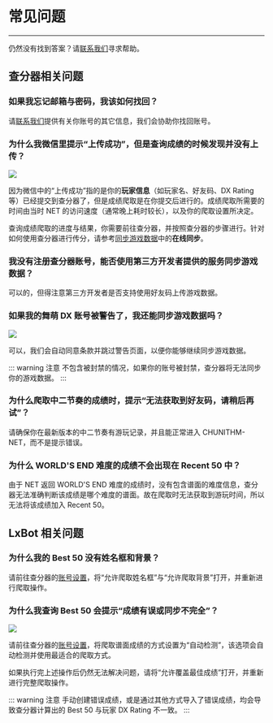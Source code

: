 # 常见问题

---

仍然没有找到答案？请[联系我们](/docs/about#联系我们)寻求帮助。

## 查分器相关问题

### 如果我忘记邮箱与密码，我该如何找回？

请[联系我们](/docs/about#联系我们)提供有关你账号的其它信息，我们会协助你找回账号。

### 为什么我微信里提示“上传成功”，但是查询成绩的时候发现并没有上传？

![](https://image.lxns.net/i/2024/02/21/183103.png)

因为微信中的“上传成功”指的是你的**玩家信息**（如玩家名、好友码、DX Rating 等）已经提交到查分器了，但是成绩爬取是在你提交后进行的。成绩爬取所需要的时间由当时 NET 的访问速度（通常晚上耗时较长），以及你的爬取设置所决定。

查询成绩爬取的进度与结果，你需要前往查分器，并按照查分器的步骤进行。针对如何使用查分器进行传分，请参考[同步游戏数据](/docs/sync)中的**在线同步**。

### 我没有注册查分器账号，能否使用第三方开发者提供的服务同步游戏数据？

可以的，但得注意第三方开发者是否支持使用好友码上传游戏数据。

### 如果我的舞萌 DX 账号被警告了，我还能同步游戏数据吗？

![](https://image.lxns.net/i/2024/12/08/005325.png)

可以，我们会自动同意条款并跳过警告页面，以便你能够继续同步游戏数据。

::: warning 注意
不包含被封禁的情况，如果你的账号被封禁，查分器将无法同步你的游戏数据。
:::

### 为什么爬取中二节奏的成绩时，提示“无法获取到好友码，请稍后再试”？

请确保你在最新版本的中二节奏有游玩记录，并且能正常进入 CHUNITHM-NET，而不是提示错误。

### 为什么 WORLD'S END 难度的成绩不会出现在 Recent 50 中？

由于 NET 返回 WORLD'S END 难度的成绩时，没有包含谱面的难度信息，查分器无法准确判断该成绩是哪个难度的谱面。故在爬取时无法获取到游玩时间，所以无法将该成绩加入 Recent 50。

## LxBot 相关问题

### 为什么我的 Best 50 没有姓名框和背景？

请前往查分器的[账号设置](/user/settings)，将“允许爬取姓名框”与“允许爬取背景”打开，并重新进行爬取操作。

### 为什么我查询 Best 50 会提示“成绩有误或同步不完全”？

![](https://image.lxns.net/i/2024/02/19/102647.png)

请前往查分器的[账号设置](/user/settings)，将爬取谱面成绩的方式设置为“自动检测”，该选项会自动检测并使用最适合的爬取方式。

如果执行完上述操作后仍然无法解决问题，请将“允许覆盖最佳成绩”打开，并重新进行完整爬取操作。

::: warning 注意
手动创建错误成绩，或是通过其他方式导入了错误成绩，均会导致查分器计算出的 Best 50 与玩家 DX Rating 不一致。
:::
